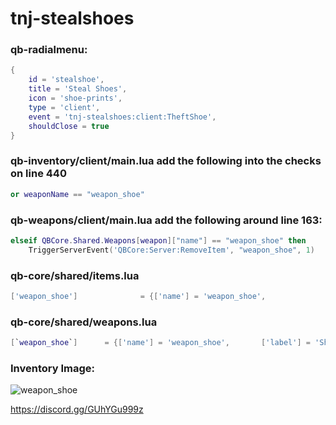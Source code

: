 # tnj-stealshoes

### qb-radialmenu:
```lua
{
    id = 'stealshoe',
    title = 'Steal Shoes',
    icon = 'shoe-prints',
    type = 'client',
    event = 'tnj-stealshoes:client:TheftShoe',
    shouldClose = true
}
```

### qb-inventory/client/main.lua add the following into the checks on line 440
```lua
or weaponName == "weapon_shoe"
```

### qb-weapons/client/main.lua add the following around line 163:
```lua
elseif QBCore.Shared.Weapons[weapon]["name"] == "weapon_shoe" then
    TriggerServerEvent('QBCore:Server:RemoveItem', "weapon_shoe", 1)
```

### qb-core/shared/items.lua
```lua
['weapon_shoe'] 		     = {['name'] = 'weapon_shoe', 		 	  	['label'] = 'Shoe', 				['weight'] = 1000, 		['type'] = 'weapon', 	['ammotype'] = nil,						['image'] = 'weapon_shoe.png', 		['unique'] = true, 		['useable'] = false, 	['description'] = 'A shoe'},
```

### qb-core/shared/weapons.lua
```lua
[`weapon_shoe`] 	 = {['name'] = 'weapon_shoe', 		['label'] = 'Shoe', 		['ammotype'] = nil,				['damagereason'] = 'Died'},
```
### Inventory Image:
![weapon_shoe](https://user-images.githubusercontent.com/80186604/161427130-12f5b920-516c-45a2-a6f9-c23fd19ec2b6.png)

https://discord.gg/GUhYGu999z
